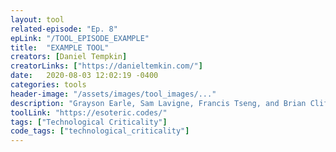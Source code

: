 ```yaml
---
layout: tool
related-episode: "Ep. 8"
epLink: "/TOOL_EPISODE_EXAMPLE"
title:  "EXAMPLE TOOL"
creators: [Daniel Tempkin]
creatorLinks: ["https://danieltemkin.com/"]
date:   2020-08-03 12:02:19 -0400
categories: tools
header-image: "/assets/images/tool_images/..."
description: "Grayson Earle, Sam Lavigne, Francis Tseng, and Brian Clifton describe the tools they have created to subvert digital hegemony and aid in global protest"
toolLink: "https://esoteric.codes/"
tags: ["Technological Criticality"]
code_tags: ["technological_criticality"]
---
```

